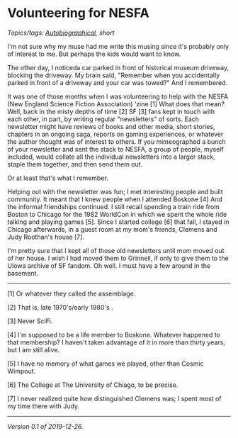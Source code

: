 Volunteering for NESFA
======================

*Topics/tags: [Autobiographical](index-autobiographical), short*

I'm not sure why my muse had me write this musing since it's probably only 
of interest to me. But perhaps the kids would want to know. 

The other day, I noticeda car parked in front of historical museum
driveway, blocking the driveway.  My brain said, "Remember when you
accidentally parked in front of a driveway and your car was towed?"
And I remembered.

It was one of those months when I was volunteering to help with the
NESFA (New England Science Fiction Association) ‘zine [1] What does
that mean?  Well, back in the misty depths of time [2] SF [3] fans
kept in touch with each other, in part, by writing regular "newsletters"
of sorts.  Each newsletter might have reviews of books and other
media, short stories, chapters in an ongoing saga, reports on gaming
experiences, or whatever the author thought was of interest to
others.  If you mimeographed a bunch of your newsletter and sent
the stack to NESFA, a group of people, myself included, would collate
all the individual newsletters into a larger stack, staple them
together, and then send them out.

Or at least that's what I remember.  

Helping out with the newsletter was fun; I met interesting people
and built community.  It meant that I knew people when I attended
Boskone [4] And the informal friendships continued.  I still recall
spending a train ride from Boston to Chicago for the 1982 WorldCon
in which we spent the whole ride talking and playing games [5].
Since I started college [6] that fall, I stayed in Chicago afterwards,
in a guest room at my mom's friends, Clemens and Judy Roothan's
house [7].

I'm pretty sure that I kept all of those old newsletters until mom
moved out of her house.  I wish I had moved them to Grinnell, if
only to give them to the UIowa archive of SF fandom.  Oh well.  I
must have a few around in the basement.

---

[1] Or whatever they called the assemblage.

[2] That is, late 1970's/early 1980's .

[3] Never SciFi.

[4] I'm supposed to be a life member to Boskone.  Whatever happened
to that membership?  I haven't taken advantage of it in more than
thirty years, but I am still alive.

[5] I have no memory of what games we played, other than Cosmic
Wimpout.

[6] The College at The University of Chiago, to be precise.

[7] I never realized quite how distinguished Clemens was; I spent
most of my time there with Judy.

---

*Version 0.1 of 2019-12-26.*
